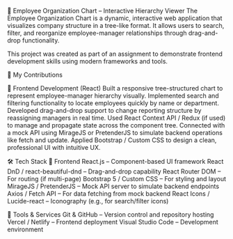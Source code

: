 📌 Employee Organization Chart – Interactive Hierarchy Viewer
The Employee Organization Chart is a dynamic, interactive web application that visualizes company structure in a tree-like format. It allows users to search, filter, and reorganize employee-manager relationships through drag-and-drop functionality.

This project was created as part of an assignment to demonstrate frontend development skills using modern frameworks and tools.

🌟 My Contributions

🔹 Frontend Development (React)
Built a responsive tree-structured chart to represent employee-manager hierarchy visually.
Implemented search and filtering functionality to locate employees quickly by name or department.
Developed drag-and-drop support to change reporting structure by reassigning managers in real time.
Used React Context API / Redux (if used) to manage and propagate state across the component tree.
Connected with a mock API using MirageJS or PretenderJS to simulate backend operations like fetch and update.
Applied Bootstrap / Custom CSS to design a clean, professional UI with intuitive UX.

🛠️ Tech Stack
🎯 Frontend
React.js – Component-based UI framework
React DnD / react-beautiful-dnd – Drag-and-drop capability
React Router DOM – For routing (if multi-page)
Bootstrap 5 / Custom CSS – For styling and layout
MirageJS / PretenderJS – Mock API server to simulate backend endpoints
Axios / Fetch API – For data fetching from mock backend
React Icons / Lucide-react – Iconography (e.g., for search/filter icons)

🔗 Tools & Services
Git & GitHub – Version control and repository hosting
Vercel / Netlify – Frontend deployment
Visual Studio Code – Development environment

